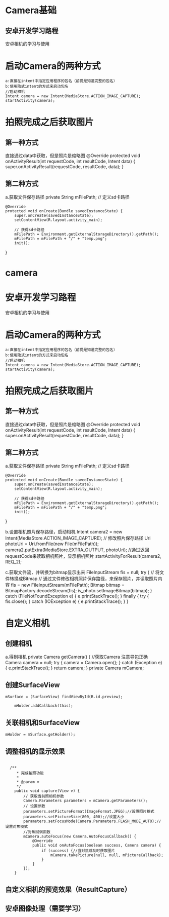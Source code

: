 # Camera基础
## 安卓开发学习路程
安卓相机的学习与使用
# 启动Camera的两种方式
    a:直接在intent中指定应用程序的包名（前提是知道完整的包名）
    b:使用隐式intent的方式来启动包名
    //启动相机
    Intent camera = new Intent(MediaStore.ACTION_IMAGE_CAPTURE);
    startActivity(camera);
# 拍照完成之后获取图片
## 第一种方式
直接通过data中获取，但是照片是缩略图
@Override
protected void onActivityResult(int requestCode, int resultCode, Intent data) {
	super.onActivityResult(requestCode, resultCode, data);
}
## 第二种方式
  a.获取文件保存路径
    private String mFilePath; // 定义sd卡路径

    @Override
    protected void onCreate(Bundle savedInstanceState) {
        super.onCreate(savedInstanceState);
        setContentView(R.layout.activity_main);

        // 获得sd卡路径
        mFilePath = Environment.getExternalStorageDirectory().getPath();
        mFilePath = mFilePath + "/" + "temp.png";
        init();
   }
   # camera
# 安卓开发学习路程
安卓相机的学习与使用
# 启动Camera的两种方式
    a:直接在intent中指定应用程序的包名（前提是知道完整的包名）
    b:使用隐式intent的方式来启动包名
    //启动相机
    Intent camera = new Intent(MediaStore.ACTION_IMAGE_CAPTURE);
    startActivity(camera);
# 拍照完成之后获取图片
## 第一种方式
直接通过data中获取，但是照片是缩略图
@Override
protected void onActivityResult(int requestCode, int resultCode, Intent data) {
	super.onActivityResult(requestCode, resultCode, data);
}
## 第二种方式
  a.获取文件保存路径
    private String mFilePath; // 定义sd卡路径

    @Override
    protected void onCreate(Bundle savedInstanceState) {
        super.onCreate(savedInstanceState);
        setContentView(R.layout.activity_main);

        // 获得sd卡路径
        mFilePath = Environment.getExternalStorageDirectory().getPath();
        mFilePath = mFilePath + "/" + "temp.png";
        init();
   }
   
   
   b.设置相机照片保存路径，启动相机
   Intent camera2 = new Intent(MediaStore.ACTION_IMAGE_CAPTURE);
   // 修改照片保存路径
   Uri photoUri = Uri.fromFile(new File(mFilePath));
   camera2.putExtra(MediaStore.EXTRA_OUTPUT, photoUri);
   //通过返回requestCode来读取相机照片，显示相机照片
   startActivityForResult(camera2, REQ_2);

   c.获取文件流，并转换为bitmap显示出来
	FileInputStream fis = null;
	try {
	    // 将文件转换成Bitmap
	    // 通过文件修改相机照片保存路径，来保存照片，并读取照片内容
	    fis = new FileInputStream(mFilePath);
	    Bitmap bitmap = BitmapFactory.decodeStream(fis);
	    iv_photo.setImageBitmap(bitmap);
	} catch (FileNotFoundException e) {
	    e.printStackTrace();
	} finally {
	    try {
		fis.close();
	    } catch (IOException e) {
		e.printStackTrace();
	    }
	}
	
# 自定义相机

## 创建相机
  a.得到相机
  private Camera getCamera() {
       //获取Camera 注意导包正确
        Camera camera = null;
        try {
            camera = Camera.open();
        } catch (Exception e) {
            e.printStackTrace();
        }
        return camera;
    }
   private Camera mCamera;

## 创建SurfaceView
	mSurface = (SurfaceView) findViewById(R.id.preview);
       
        mHolder.addCallback(this);
## 关联相机和SurfaceView
	mHolder = mSurface.getHolder();
## 调整相机的显示效果
<code>
  /**
     * 完成拍照功能
     *
     * @param v
     */
    public void capture(View v) {
        // 获取当前照相机参数
        Camera.Parameters parameters = mCamera.getParameters();
        // 设置参数
        parameters.setPictureFormat(ImageFormat.JPEG);//设置照片格式
        parameters.setPictureSize(800, 400);//设置大小
        parameters.setFocusMode(Camera.Parameters.FLASH_MODE_AUTO);//设置对焦模式
        //对焦回调函数
        mCamera.autoFocus(new Camera.AutoFocusCallback() {
            @Override
            public void onAutoFocus(boolean success, Camera camera) {
                if (success) {//当对焦成功时获取图片
                    mCamera.takePicture(null, null, mPictureCallback);
                }
            }
        });
    }
</code>
 
## 自定义相机的预览效果（ResultCapture）


## 安卓图像处理（需要学习）
